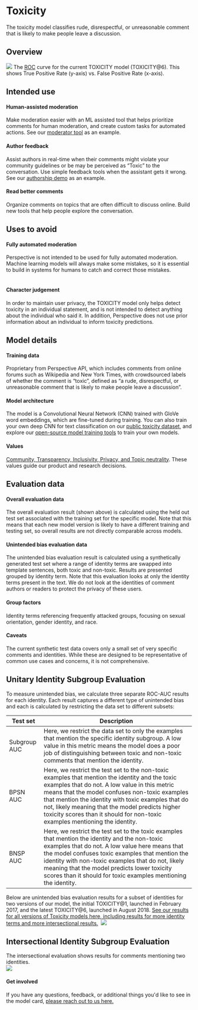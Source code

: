 # Toxicity 
The toxicity model classifies rude, disrespectful, or unreasonable comment that is likely to make people leave a discussion.


## Overview

![](https://github.com/conversationai/perspectiveapi/blob/lucy-model-card/model_cards/auc_wipd.png)
The [ROC](https://en.wikipedia.org/wiki/Receiver_operating_characteristic) curve for the current TOXICITY model (TOXICITY@6). This shows True Positive Rate (y-axis) vs. False Positive Rate (x-axis).


## Intended use


#### Human-assisted moderation
Make moderation easier with an ML assisted tool that helps prioritize comments for human moderation, and create custom tasks for automated actions. See our [moderator tool](https://github.com/conversationai/conversationai-moderator) as an example.
&nbsp;

#### Author feedback
Assist authors in real-time when their comments might violate your community guidelines or be may be perceived as “Toxic” to the conversation. Use simple feedback tools when the assistant gets it wrong. See our [authorship demo](https://github.com/conversationai/perspectiveapi-authorship-demo) as an example.
&nbsp;

#### Read better comments
Organize comments on topics that are often difficult to discuss online. Build new tools that help people explore the conversation. 
&nbsp;


## Uses to avoid

#### Fully automated moderation
Perspective is not intended to be used for fully automated moderation. Machine learning models will always make some mistakes, so it is essential to build in systems for humans to catch and correct those mistakes.  
&nbsp;

#### Character judgement
In order to maintain user privacy, the TOXICITY model only helps detect toxicity in an individual statement, and is not intended to detect anything about the individual who said it. In addition, Perspective does not use prior information about an individual to inform toxicity predictions.
&nbsp;



## Model details

#### Training data
Proprietary from Perspective API, which includes comments from online forums such as Wikipedia and New York Times, with crowdsourced labels of whether the comment is “toxic”, defined as “a rude, disrespectful, or unreasonable comment that is likely to make people leave a discussion”.

#### Model architecture
The model is a Convolutional Neural Network (CNN) trained with GloVe word embeddings, which are fine-tuned during training. You can also train your own deep CNN for text classification on our [public toxicity dataset](https://conversationai.github.io/), and explore our [open-source model training tools](https://github.com/conversationai/conversationai-models) to train your own models.

#### Values
[Community, Transparency, Inclusivity, Privacy, and Topic neutrality](https://conversationai.github.io/). These values guide our product and research decisions. 
&nbsp;


## Evaluation data

#### Overall evaluation data
The overall evaluation result (shown above) is calculated using the held out test set associated with the training set for the specific model. Note that this means that each new model version is likely to have a different training and testing set, so overall results are not directly comparable across models.
&nbsp;

#### Unintended bias evaluation data
The unintended bias evaluation result is calculated using a synthetically generated test set where a range of identity terms are swapped into template sentences, both toxic and non-toxic. Results are presented grouped by identity term. Note that this evaluation looks at only the identity terms present in the text. We do not look at the identities of comment authors or readers to protect the privacy of these users. 
&nbsp;

#### Group factors
Identity terms referencing frequently attacked groups, focusing on sexual orientation, gender identity, and race.
&nbsp;

#### Caveats
The current synthetic test data covers only a small set of very specific comments and identities. While these are designed to be representative of common use cases and concerns, it is not comprehensive.
&nbsp;

## Unitary Identity Subgroup Evaluation
To measure unintended bias, we calculate three separate ROC-AUC results for each identity. Each result captures a different type of unintended bias and each is calculated by restricting the data set to different subsets:

| Test set   | Description                         |
|----------------|-------------------------------|
|Subgroup AUC|Here, we restrict the data set to only the examples that mention the specific identity subgroup. A low value in this metric means the model does a poor job of distinguishing between toxic and non-toxic comments that mention the identity.
|BPSN AUC         |Here, we restrict the test set to the non-toxic examples that mention the identity and the toxic examples that do not. A low value in this metric means that the model confuses non-toxic examples that mention the identity with toxic examples that do not, likely meaning that the model predicts higher toxicity scores than it should for non-toxic examples mentioning the identity.  
|BNSP AUC         |Here, we restrict the test set to the toxic examples that mention the identity and the non-toxic examples that do not. A low value here means that the model confuses toxic examples that mention the identity with non-toxic examples that do not, likely meaning that the model predicts lower toxicity scores than it should for toxic examples mentioning the identity.|

Below are unintended bias evaluation results for a subset of identities for two versions of our model, the initial TOXICITY@1, launched in February 2017, and the latest TOXICITY@6, launched in August 2018. [See our results for all versions of Toxicity models here, including results for more identity terms and more intersectional results.](https://docs.google.com/spreadsheets/d/13edevE6WQLhEQ7r3nY4Z1leJZ-M5BbO_4UUQwc33Hr4/edit?usp=sharing)&nbsp;
![](https://github.com/conversationai/perspectiveapi/blob/lucy-model-card/model_cards/1f.png)


## Intersectional Identity Subgroup Evaluation
The intersectional evaluation shows results for comments mentioning two identities.  
![](https://github.com/conversationai/perspectiveapi/blob/lucy-model-card/model_cards/1g.png)


#### Get involved
If you have any questions, feedback, or additional things you'd like to see in the model card,
[please reach out to us here.](https://docs.google.com/forms/d/e/1FAIpQLScgwNY8PAsVxwYRSknUUHBU2Lai85rqeOuD17lTDWmDEUqq3Q/viewform)

